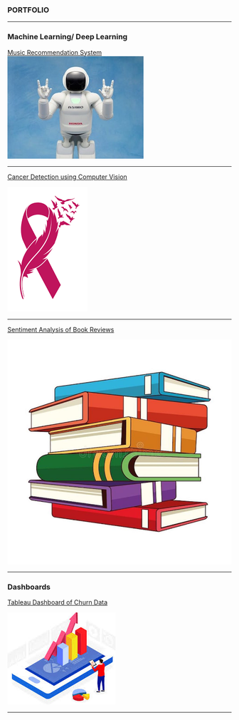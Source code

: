 <h3>PORTFOLIO</h3>

---

### Machine Learning/ Deep Learning 

[Music Recommendation System](https://github.com/brp221/Music-Reccomendation-System)
<img src="images/rec_sys_img.jpeg?raw=true"/>

---
[Cancer Detection using Computer Vision](/pdf/sample_presentation.pdf)

<img src="images/cancer_detection_img.png?raw=true"/>

---
[Sentiment Analysis of Book Reviews](https://github.com/brp221/Sentiment-Analysis-of-Book-Reviews)

<img src="images/book_review_img_2.jpeg?raw=true"/>

---
### Dashboards

[Tableau Dashboard of Churn Data](https://public.tableau.com/app/profile/bratislav2462/viz/Churn_Workbook/DraftDashboard?publish=yes)

<img src="images/dashboard_img.jpeg?raw=true"/>



---
<!-- <p style="font-size:11px">Page template forked from <a href="https://github.com/evanca/quick-portfolio">evanca</a></p> -->
<!-- Remove above link if you don't want to attibute -->
